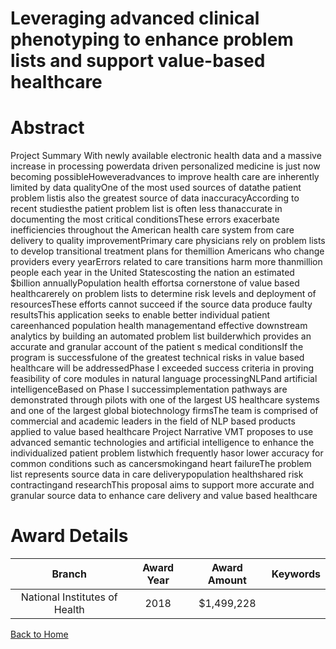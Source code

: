 
Leveraging advanced clinical phenotyping to enhance problem lists and support value-based healthcare
====================================================================================================

# Abstract


Project Summary With newly available electronic health data and a massive increase in processing powerdata driven personalized medicine is just now becoming possibleHoweveradvances to improve health care are inherently limited by data qualityOne of the most used sources of datathe patient problem listis also the greatest source of data inaccuracyAccording to recent studiesthe patient problem list is often less thanaccurate in documenting the most critical conditionsThese errors exacerbate inefficiencies throughout the American health care system from care delivery to quality improvementPrimary care physicians rely on problem lists to develop transitional treatment plans for themillion Americans who change providers every yearErrors related to care transitions harm more thanmillion people each year in the United Statescosting the nation an estimated $billion annuallyPopulation health effortsa cornerstone of value based healthcarerely on problem lists to determine risk levels and deployment of resourcesThese efforts cannot succeed if the source data produce faulty resultsThis application seeks to enable better individual patient careenhanced population health managementand effective downstream analytics by building an automated problem list builderwhich provides an accurate and granular account of the patient s medical conditionsIf the program is successfulone of the greatest technical risks in value based healthcare will be addressedPhase I exceeded success criteria in proving feasibility of core modules in natural language processingNLPand artificial intelligenceBased on Phase I successimplementation pathways are demonstrated through pilots with one of the largest US healthcare systems and one of the largest global biotechnology firmsThe team is comprised of commercial and academic leaders in the field of NLP based products applied to value based healthcare Project Narrative VMT proposes to use advanced semantic technologies and artificial intelligence to enhance the individualized patient problem listwhich frequently hasor lower accuracy for common conditions such as cancersmokingand heart failureThe problem list represents source data in care deliverypopulation healthshared risk contractingand researchThis proposal aims to support more accurate and granular source data to enhance care delivery and value based healthcare  

# Award Details

|Branch|Award Year|Award Amount|Keywords|
| :---: | :---: | :---: | :---: |
|National Institutes of Health|2018|$1,499,228||
  
  


[Back to Home](https://github.com/chrischow/dod_sbir_awards/Reports/JH/#2578)